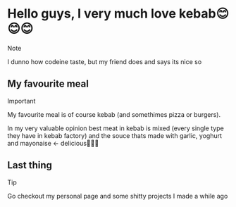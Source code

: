 # Hello guys, I very much love kebab😊😊😊
> [!NOTE]
> I dunno how codeine taste, but my friend does and says its nice so

## My favourite meal
> [!IMPORTANT]
> My favourite meal is of course kebab (and somethimes pizza or burgers).
> 
> In my very valuable opinion best meat in kebab is mixed (every single type they have in kebab factory) and the souce thats made with garlic, yoghurt and mayonaise <- delicious🫠🫠🫠

## Last thing
> [!TIP]
> Go checkout my personal page and some shitty projects I made a while ago
